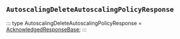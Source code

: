 ## `AutoscalingDeleteAutoscalingPolicyResponse`
:::
type AutoscalingDeleteAutoscalingPolicyResponse = [AcknowledgedResponseBase](./AcknowledgedResponseBase.md);
:::
